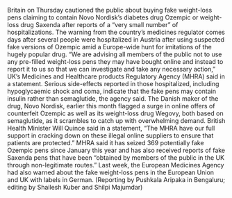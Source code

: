Britain on Thursday cautioned the public about buying fake weight-loss pens claiming to contain Novo Nordisk’s diabetes drug Ozempic or weight-loss drug Saxenda after reports of a “very small number” of hospitalizations.
The warning from the country’s medicines regulator comes days after several people were hospitalized in Austria after using suspected fake versions of Ozempic amid a Europe-wide hunt for imitations of the hugely popular drug.
“We are advising all members of the public not to use any pre-filled weight-loss pens they may have bought online and instead to report it to us so that we can investigate and take any necessary action,” UK’s Medicines and Healthcare products Regulatory Agency (MHRA) said in a statement.
Serious side-effects reported in those hospitalized, including hypoglycaemic shock and coma, indicate that the fake pens may contain insulin rather than semaglutide, the agency said.
The Danish maker of the drug, Novo Nordisk, earlier this month flagged a surge in online offers of counterfeit Ozempic as well as its weight-loss drug Wegovy, both based on semaglutide, as it scrambles to catch up with overwhelming demand.
British Health Minister Will Quince said in a statement, “The MHRA have our full support in cracking down on these illegal online suppliers to ensure that patients are protected.”
MHRA said it has seized 369 potentially fake Ozempic pens since January this year and has also received reports of fake Saxenda pens that have been “obtained by members of the public in the UK through non-legitimate routes.”
Last week, the European Medicines Agency had also warned about the fake weight-loss pens in the European Union and UK with labels in German.
(Reporting by Pushkala Aripaka in Bengaluru; editing by Shailesh Kuber and Shilpi Majumdar)